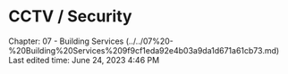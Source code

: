 # CCTV / Security

Chapter: 07 - Building Services (../../07%20-%20Building%20Services%209f9cf1eda92e4b03a9da1d671a61cb73.md) Last edited time: June 24, 2023 4:46 PM
